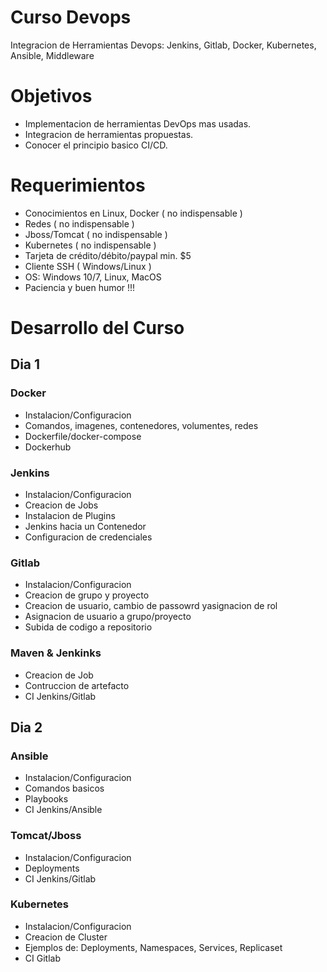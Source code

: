 Curso Devops
============
Integracion de Herramientas Devops: Jenkins, Gitlab, Docker, Kubernetes, Ansible, Middleware

Objetivos
===========
- Implementacion de herramientas DevOps mas usadas.
- Integracion de herramientas propuestas.
- Conocer el principio basico CI/CD.


Requerimientos
===============
- Conocimientos en Linux, Docker ( no indispensable )
- Redes ( no indispensable ) 
- Jboss/Tomcat ( no indispensable )
- Kubernetes ( no indispensable ) 
- Tarjeta de crédito/débito/paypal min. $5 
- Cliente SSH ( Windows/Linux )
- OS: Windows 10/7, Linux, MacOS
- Paciencia y buen humor !!! 

Desarrollo del Curso 
======================

## Dia 1  

### Docker
* Instalacion/Configuracion
* Comandos, imagenes, contenedores, volumentes, redes 
* Dockerfile/docker-compose
* Dockerhub

### Jenkins
* Instalacion/Configuracion
* Creacion de Jobs
* Instalacion de Plugins
* Jenkins hacia un Contenedor
* Configuracion de credenciales

### Gitlab
* Instalacion/Configuracion
* Creacion de grupo y proyecto
* Creacion de usuario, cambio de passowrd yasignacion de rol
* Asignacion de usuario a grupo/proyecto
* Subida de codigo a repositorio

### Maven & Jenkinks
* Creacion de Job
* Contruccion de artefacto
* CI Jenkins/Gitlab

## Dia 2

### Ansible
* Instalacion/Configuracion
* Comandos basicos
* Playbooks
* CI Jenkins/Ansible

### Tomcat/Jboss
* Instalacion/Configuracion
* Deployments
* CI Jenkins/Gitlab

### Kubernetes
* Instalacion/Configuracion
* Creacion de Cluster
* Ejemplos de: Deployments, Namespaces, Services, Replicaset
* CI Gitlab
